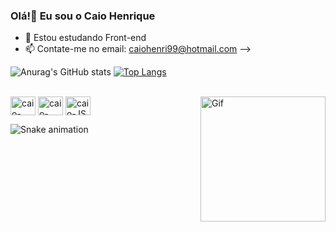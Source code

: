 ### Olá!👋 Eu sou o Caio Henrique

- 🌱 Estou estudando Front-end
- 📫 Contate-me no email: caiohenri99@hotmail.com 
-->

![Anurag's GitHub stats](https://github-readme-stats.vercel.app/api?username=caiohenri99&show_icons=true&theme=dark)
[![Top Langs](https://github-readme-stats.vercel.app/api/top-langs/?username=caiohenri99&layout=compact&theme=dark)](https://github.com/caiohenri99/github-readme-stats)


<div style="display: inline_block"><br>
  <img align="center" alt="caio-HTML" height="30" width="40" src="https://cdn.jsdelivr.net/gh/devicons/devicon/icons/html5/html5-original.svg" />
  <img align="center" alt="caio-CSS" height="30" width="40" src="https://cdn.jsdelivr.net/gh/devicons/devicon/icons/css3/css3-original.svg" />
  <img align="center" alt="caio-JS" height="30" width="40" src="https://cdn.jsdelivr.net/gh/devicons/devicon/icons/javascript/javascript-original.svg" />
  <img align="right" alt="Gif" height="200" width="200" src="https://aniyuki.com/wp-content/uploads/2022/03/aniyuki-jujutsu-kaisen-52.gif)" />
  
  ![Snake animation](https://github.com/caiohenri99/snk/raw/output/github-contribution-grid-snake.svg)

  
<div/>
  
  
  
  ##
          
          
          
          
          
